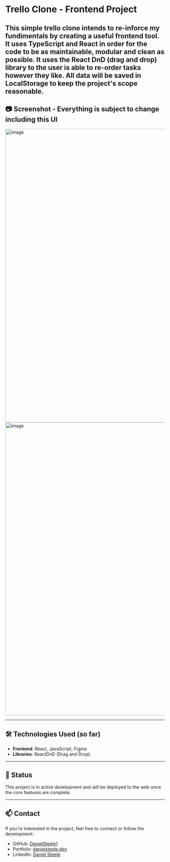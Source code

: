 # Trello Clone - Frontend Project

This simple trello clone intends to re-inforce my fundimentals by creating a useful frontend tool. It uses TypeScript and React in order for the code to be as maintainable, modular and clean as possible.
It uses the React DnD (drag and drop) library to the user is able to re-order tasks however they like. All data will be saved in LocalStorage to keep the project's scope reasonable. 
---
## 📷 Screenshot - Everything is subject to change including this UI

<img width="1690" height="928" alt="image" src="https://github.com/user-attachments/assets/cf3b5786-c174-42a0-9993-ca87238110fd" />

<img width="1902" height="926" alt="image" src="https://github.com/user-attachments/assets/7ba07641-b16f-4dc8-8c41-06cfa9b6450e" />

---
## 🛠 Technologies Used (so far)

- **Frontend**: React, JavaScript, Figma
- **Libraries**: ReactDnD (Drag and Drop).

---

## 📌 Status

This project is in active development and will be deployed to the web once the core features are complete.

---

## 📫 Contact

If you're interested in the project, feel free to connect or follow the development:

- GitHub: [DanielSteele1](https://github.com/DanielSteele1)
- Portfolio: [danielsteele.dev](https://danielsteele.dev)
- LinkedIn: [Daniel Steele](https://www.linkedin.com/in/daniel-steele1)
